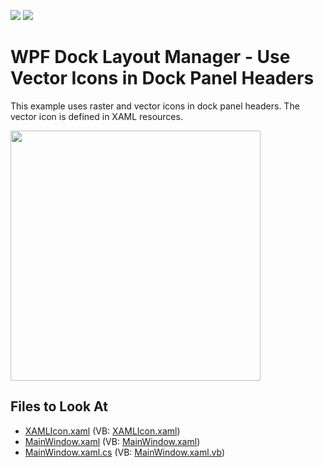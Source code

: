 <!-- default badges list -->
[![](https://img.shields.io/badge/Open_in_DevExpress_Support_Center-FF7200?style=flat-square&logo=DevExpress&logoColor=white)](https://supportcenter.devexpress.com/ticket/details/E2761)
[![](https://img.shields.io/badge/📖_How_to_use_DevExpress_Examples-e9f6fc?style=flat-square)](https://docs.devexpress.com/GeneralInformation/403183)
<!-- default badges end -->
# WPF Dock Layout Manager - Use Vector Icons in Dock Panel Headers

This example uses raster and vector icons in dock panel headers. The vector icon is defined in XAML resources.

<img src="https://user-images.githubusercontent.com/12169834/175380543-b8950928-8bf9-40f8-9cdc-4ee6c5de9298.png" width=400px/>

<!-- default file list -->
## Files to Look At

* [XAMLIcon.xaml](./CS/XAMLIcons/Images/XAMLIcon.xaml) (VB: [XAMLIcon.xaml](./VB/XAMLIcons/Images/XAMLIcon.xaml))
* [MainWindow.xaml](./CS/XAMLIcons/MainWindow.xaml) (VB: [MainWindow.xaml](./VB/XAMLIcons/MainWindow.xaml))
* [MainWindow.xaml.cs](./CS/XAMLIcons/MainWindow.xaml.cs) (VB: [MainWindow.xaml.vb](./VB/XAMLIcons/MainWindow.xaml.vb))
<!-- default file list end -->
